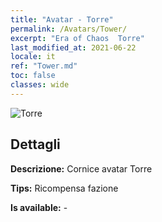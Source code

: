 ```yaml
---
title: "Avatar - Torre"
permalink: /Avatars/Tower/
excerpt: "Era of Chaos  Torre"
last_modified_at: 2021-06-22
locale: it
ref: "Tower.md"
toc: false
classes: wide
---
```

 ![Torre](/images/a/avatarFrame_5.png)

## Dettagli

 **Descrizione:** Cornice avatar Torre 

 **Tips:** Ricompensa fazione 

 **Is available:**  - 

